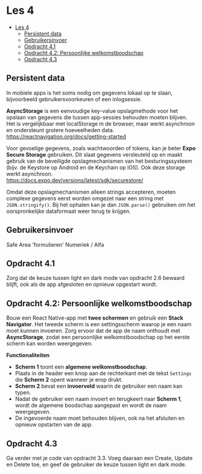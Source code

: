 # Les 4

- [Les 4](#les-4)
  - [Persistent data](#persistent-data)
  - [Gebruikersinvoer](#gebruikersinvoer)
  - [Opdracht 4.1](#opdracht-41)
  - [Opdracht 4.2: Persoonlijke welkomstboodschap](#opdracht-42-persoonlijke-welkomstboodschap)
  - [Opdracht 4.3](#opdracht-43)

## Persistent data

In mobiele apps is het soms nodig om gegevens lokaal op te slaan, bijvoorbeeld gebruikersvoorkeuren of een inlogsessie.

**AsyncStorage** is een eenvoudige key-value opslagmethode voor het opslaan van gegevens die tussen app-sessies behouden
moeten blijven. Het is vergelijkbaar met localStorage in de browser, maar werkt asynchroon en ondersteunt grotere
hoeveelheden data. <br> https://reactnavigation.org/docs/getting-started

Voor gevoelige gegevens, zoals wachtwoorden of tokens, kan je beter **Expo Secure Storage** gebruiken. Dit slaat
gegevens versleuteld op en maakt gebruik van de beveiligde opslagmechanismen van het besturingssysteem (bijv. de
Keystore op Android en de Keychain op iOS). Ook deze storage werkt asynchroon. <br>
https://docs.expo.dev/versions/latest/sdk/securestore/

Omdat deze opslagmechanismen alleen strings accepteren, moeten complexe gegevens eerst worden omgezet naar een string
met `JSON.stringify()`. Bij het ophalen kan je dan `JSON.parse()` gebruiken om het oorspronkelijke dataformaat weer
terug te krijgen.

<!--

AsyncStorage
AsyncStorage.setItem('my-key', value) / getItem('my-key);
Alleen stringdata => stringify

Expo Secure Storage
https://docs.expo.dev/versions/latest/sdk/securestore/

Standaard config is genoeg om als storage te gebruiken

SecureStore.setItemAsync(key, value);
SecureStore.getItemAsync(key);
-->

## Gebruikersinvoer

Safe Area 'formulieren' Numeriek / Alfa

## Opdracht 4.1

Zorg dat de keuze tussen light en dark mode van opdracht 2.6 bewaard blijft, ook als de app afgesloten en opnieuw
opgestart wordt.

## Opdracht 4.2: Persoonlijke welkomstboodschap

Bouw een React Native-app met **twee schermen** en gebruik een **Stack Navigator**. Het tweede scherm is een
settingsscherm waarop je een naam moet kunnen invoeren. Zorg ervoor dat de app de naam onthoudt met **AsyncStorage**,
zodat een persoonlijke welkomstboodschap op het eerste scherm kan worden weergegeven.

**Functionaliteiten**

- **Scherm 1** toont een **algemene welkomstboodschap**.
- Plaats in de header een knop aan de rechterkant met de tekst `Settings` die **Scherm 2** opent wanneer je erop drukt.
- **Scherm 2** bevat een **invoerveld** waarin de gebruiker een naam kan typen.
- Nadat de gebruiker een naam invoert en terugkeert naar **Scherm 1**, wordt de algemene boodschap aangepast en wordt de
  naam weergegeven.
- De ingevoerde naam moet behouden blijven, ook na het afsluiten en opnieuw opstarten van de app.

## Opdracht 4.3

Ga verder met je code van opdracht 3.3. Voeg daaraan een Create, Update en Delete toe, en geef de gebruiker de keuze
tussen light en dark mode.
